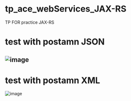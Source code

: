 # tp_ace_webServices_JAX-RS
TP FOR practice JAX-RS
# test with postamn JSON
![image](https://github.com/user-attachments/assets/a274eb3c-6183-4057-8cda-a923ce675556)
-------------------------------------------------------------------------------------------------------------------------------------------------
# test with postamn XML
![image](https://github.com/user-attachments/assets/f8c7a6d3-97e5-460f-b838-a92901b5f9c1)

